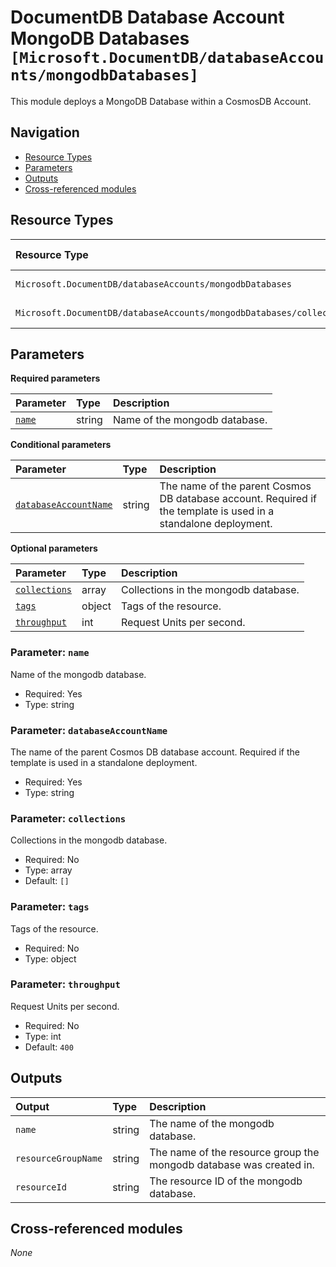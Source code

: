 # DocumentDB Database Account MongoDB Databases `[Microsoft.DocumentDB/databaseAccounts/mongodbDatabases]`

This module deploys a MongoDB Database within a CosmosDB Account.

## Navigation

- [Resource Types](#Resource-Types)
- [Parameters](#Parameters)
- [Outputs](#Outputs)
- [Cross-referenced modules](#Cross-referenced-modules)

## Resource Types

| Resource Type | API Version |
| :-- | :-- |
| `Microsoft.DocumentDB/databaseAccounts/mongodbDatabases` | [2023-04-15](https://learn.microsoft.com/en-us/azure/templates/Microsoft.DocumentDB/2023-04-15/databaseAccounts/mongodbDatabases) |
| `Microsoft.DocumentDB/databaseAccounts/mongodbDatabases/collections` | [2023-04-15](https://learn.microsoft.com/en-us/azure/templates/Microsoft.DocumentDB/2023-04-15/databaseAccounts/mongodbDatabases/collections) |

## Parameters

**Required parameters**

| Parameter | Type | Description |
| :-- | :-- | :-- |
| [`name`](#parameter-name) | string | Name of the mongodb database. |

**Conditional parameters**

| Parameter | Type | Description |
| :-- | :-- | :-- |
| [`databaseAccountName`](#parameter-databaseaccountname) | string | The name of the parent Cosmos DB database account. Required if the template is used in a standalone deployment. |

**Optional parameters**

| Parameter | Type | Description |
| :-- | :-- | :-- |
| [`collections`](#parameter-collections) | array | Collections in the mongodb database. |
| [`tags`](#parameter-tags) | object | Tags of the resource. |
| [`throughput`](#parameter-throughput) | int | Request Units per second. |

### Parameter: `name`

Name of the mongodb database.

- Required: Yes
- Type: string

### Parameter: `databaseAccountName`

The name of the parent Cosmos DB database account. Required if the template is used in a standalone deployment.

- Required: Yes
- Type: string

### Parameter: `collections`

Collections in the mongodb database.

- Required: No
- Type: array
- Default: `[]`

### Parameter: `tags`

Tags of the resource.

- Required: No
- Type: object

### Parameter: `throughput`

Request Units per second.

- Required: No
- Type: int
- Default: `400`


## Outputs

| Output | Type | Description |
| :-- | :-- | :-- |
| `name` | string | The name of the mongodb database. |
| `resourceGroupName` | string | The name of the resource group the mongodb database was created in. |
| `resourceId` | string | The resource ID of the mongodb database. |

## Cross-referenced modules

_None_
